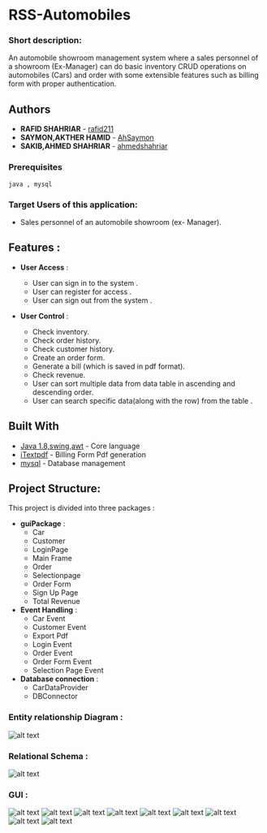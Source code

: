 # RSS-Automobiles

### Short description:

An automobile showroom management system where a sales personnel of a showroom (Ex-Manager) can do basic inventory CRUD operations on automobiles (Cars) and order with some extensible features such as billing form with proper authentication.
  
## Authors
* **RAFID SHAHRIAR**   - [rafid211](https://github.com/rafid211)
* **SAYMON,AKTHER HAMID**  - [AhSaymon](https://github.com/AhSaymon)
* **SAKIB,AHMED SHAHRIAR**  - [ahmedshahriar](https://github.com/ahmedshahriar)

### Prerequisites

```
java , mysql
```

### Target Users of this application:
  - Sales personnel of an automobile showroom (ex- Manager).

  
## Features :
* **User Access** :
  * User can sign in to the system .
  * User can register for access .
  * User can sign out from the system .

* **User Control**  :
  * Check inventory.
  * Check order history.
  * Check customer history.
  * Create an order form.
  * Generate a bill (which is saved in pdf format).
  * Check revenue.
  * User can sort multiple data from data table in ascending and     descending order.
  * User can search specific data(along with the row) from the table .

## Built With

* [Java 1.8,swing,awt](https://www.java.com/en/) - Core language
* [iTextpdf](https://itextpdf.com) - Billing Form Pdf generation
* [mysql](https://rometools.github.io/rome/) - Database management

## Project Structure:
 This project is divided into three packages :
* **guiPackage**  :
  * Car 
  * Customer 
  * LoginPage 
  * Main Frame 
  * Order
  * Selectionpage
  * Order Form
  * Sign Up Page 
  * Total Revenue 
* **Event Handling**  :
  * Car Event
  * Customer Event
  * Export Pdf
  * Login  Event 
  * Order Event
  * Order Form Event
  * Selection Page Event
* **Database connection**  :
  * CarDataProvider
  * DBConnector
  
### Entity relationship Diagram :
![alt text](https://github.com/ahmedshahriar/RSS-Automobiles/blob/master/Database/Entity-relationship-diagram.png "ER Diagram")

### Relational Schema :
![alt text](https://github.com/ahmedshahriar/RSS-Automobiles/blob/master/Database/Relational-Schema.jpg "Relational Schema")

### GUI :
![alt text](https://github.com/ahmedshahriar/RSS-Automobiles/blob/master/GUI%20Screenshots/login.png "Login Page")
![alt text](https://github.com/ahmedshahriar/RSS-Automobiles/blob/master/GUI%20Screenshots/register.png "Registration Page")
![alt text](https://github.com/ahmedshahriar/RSS-Automobiles/blob/master/GUI%20Screenshots/selectionMenu.png "Menu Page")
![alt text](https://github.com/ahmedshahriar/RSS-Automobiles/blob/master/GUI%20Screenshots/car.png "Car Records Page")
![alt text](https://github.com/ahmedshahriar/RSS-Automobiles/blob/master/GUI%20Screenshots/customer.png "Customer Records Page")
![alt text](https://github.com/ahmedshahriar/RSS-Automobiles/blob/master/GUI%20Screenshots/order.png "Order Records Page")
![alt text](https://github.com/ahmedshahriar/RSS-Automobiles/blob/master/GUI%20Screenshots/orderForm.png "Order Form Page")
![alt text](https://github.com/ahmedshahriar/RSS-Automobiles/blob/master/GUI%20Screenshots/Revenue.png "Revenue Page")
![alt text](https://github.com/ahmedshahriar/RSS-Automobiles/blob/master/GUI%20Screenshots/pdf.png "Generated Bill as Pdf")

